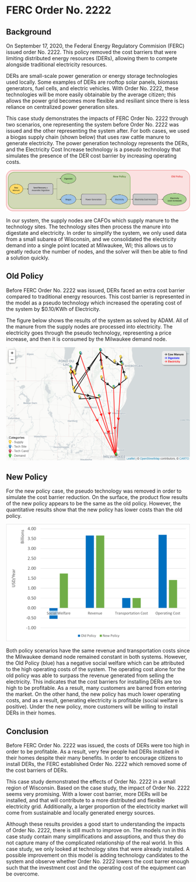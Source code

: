 <h1>FERC Order No. 2222</h1>

<h2>Background</h2>

<p>
    On September 17, 2020, the Federal Energy Regulatory Commision (FERC) issued order No. 2222. This policy removed the cost barriers that were limiting distributed energy resources (DERs), allowing them to compete alongside traditional electricity resources. 
</p>

<p>
    DERs are small-scale power generation or energy storage technologies used locally. Some examples of DERs are rooftop solar panels, biomass generators, fuel cells, and electric vehicles. With Order No. 2222, these technologies will be more easily obtainable by the average citizen; this allows the power grid becomes more flexible and resiliant since there is less reliance on centralized power generation sites. 
</p>

<p>
    This case study demonstrates the impacts of FERC Order No. 2222 through two scenarios, one representing the system before Order No. 2222 was issued and the other representing the system after. For both cases, we used a biogas supply chain (shown below) that uses raw cattle manure to generate electricity. The power generation technology represents the DERs, and the Electricity Cost Increase technology is a pseudo technology that simulates the presence of the DER cost barrier by increasing operating costs. 
</p>

<img src="Pictures\biogas_case_study\biogas_p_graph.png">

<p>
    In our system, the supply nodes are CAFOs which supply manure to the technology sites. The technology sites then process the manure into digestate and electricity. In order to simplify the system, we only used data from a small subarea of Wisconsin, and we consolidated the electricity demand into a single point located at Milwaukee, WI; this allows us to greatly reduce the number of nodes, and the solver will then be able to find a solution quickly. 
</p>

<h2>Old Policy</h2>

<p>
    Before FERC Order No. 2222 was issued, DERs faced an extra cost barrier compared to traditional energy resources. This cost barrier is represented in the model as a pseudo technology which increased the operating cost of the system by $0.10/KWh of Electricity. 
</p>

<p>
    The figure below shows the results of the system as solved by ADAM. All of the manure from the supply nodes are processed into electricity. The electricity goes through the pseudo technology, representing a price increase, and then it is consumed by the Milwaukee demand node. 
</p>

<img src="Pictures\biogas_case_study\results_and_key.png">

<h2>New Policy</h2>

<p>
    For the new policy case, the pseudo technology was removed in order to simulate the cost barrier reduction. On the surface, the product flow results of the new policy appears to be the same as the old policy. However, the quantitative results show that the new policy has lower costs than the old policy.
</p> 

<img src="Pictures\biogas_case_study\chart.png">

<p>
    Both policy scenarios have the same revenue and transportation costs since the Milwaukee demand node remained constant in both systems. However, the Old Policy (blue) has a negative social welfare which can be attributed to the high operating costs of the system. The operating cost alone for the old policy was able to surpass the revenue generated from selling the electricity. This indicates that the cost barriers for installing DERs are too high to be profitable. As a result, many customers are barred from entering the market. On the other hand, the new policy has much lower operating costs, and as a result, generating electricity is profitable (social welfare is positive). Under the new policy, more customers will be willing to install DERs in their homes. 
</p>

<h2>Conclusion</h2>

<p>
    Before FERC Order No. 2222 was issued, the costs of DERs were too high in order to be profitable. As a result, very few people had DERs installed in their homes despite their many benefits. In order to encourage citizens to install DERs, the FERC established Order No. 2222 which removed some of the cost barriers of DERs. 
</p>

<p>
    This case study demonstrated the effects of Order No. 2222 in a small region of Wisconsin. Based on the case study, the impact of Order No. 2222 seems very promising. With a lower cost barrier, more DERs will be installed, and that will contribute to a more distributed and flexible electricity grid. Additionally, a larger proportion of the electricity market will come from sustainable and locally generated energy sources. 
</p>

<p>
    Although these results provides a good start to understanding the impacts of Order No. 2222, there is still much to improve on. The models run in this case study contain many simplifications and assuptions, and thus they do not capture many of the complicated relationship of the real world. In this case study, we only looked at technology sites that were already installed. A possible improvement on this model is adding technology candidates to the system and observe whether Order No. 2222 lowers the cost barrer enough such that the investment cost and the operating cost of the equipment can be overcome. 
</p>